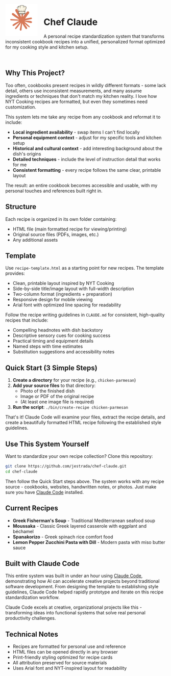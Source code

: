 <img align="left" src="assets/ChefClaude.jpg" alt="Chef Claude Logo" width="100" style="margin-right: 20px;">

# Chef Claude

A personal recipe standardization system that transforms inconsistent cookbook recipes into a unified, personalized format optimized for my cooking style and kitchen setup.

<br clear="left"/>

## Why This Project?

Too often, cookbooks present recipes in wildly different formats - some lack detail, others use inconsistent measurements, and many assume ingredients or techniques that don't match my kitchen reality. I love how NYT Cooking recipes are formatted, but even they sometimes need customization.

This system lets me take any recipe from any cookbook and reformat it to include:

- **Local ingredient availability** - swap items I can't find locally
- **Personal equipment context** - adjust for my specific tools and kitchen setup
- **Historical and cultural context** - add interesting background about the dish's origins
- **Detailed techniques** - include the level of instruction detail that works for me
- **Consistent formatting** - every recipe follows the same clear, printable layout

The result: an entire cookbook becomes accessible and usable, with my personal touches and references built right in.

## Structure

Each recipe is organized in its own folder containing:
- HTML file (main formatted recipe for viewing/printing)
- Original source files (PDFs, images, etc.)
- Any additional assets

## Template

Use `recipe-template.html` as a starting point for new recipes. The template provides:
- Clean, printable layout inspired by NYT Cooking
- Side-by-side title/image layout with full-width description
- Two-column format (ingredients + preparation)
- Responsive design for mobile viewing
- Arial font with optimized line spacing for readability

Follow the recipe writing guidelines in `CLAUDE.md` for consistent, high-quality recipes that include:
- Compelling headnotes with dish backstory
- Descriptive sensory cues for cooking success
- Practical timing and equipment details
- Named steps with time estimates
- Substitution suggestions and accessibility notes

## Quick Start (3 Simple Steps)

1. **Create a directory** for your recipe (e.g., `chicken-parmesan`)
2. **Add your source files** to that directory:
   - Photo of the finished dish
   - Image or PDF of the original recipe
   - (At least one image file is required)
3. **Run the script**: `./bin/create-recipe chicken-parmesan`

That's it! Claude Code will examine your files, extract the recipe details, and create a beautifully formatted HTML recipe following the established style guidelines.

## Use This System Yourself

Want to standardize your own recipe collection? Clone this repository:

```bash
git clone https://github.com/jestrada/chef-claude.git
cd chef-claude
```

Then follow the Quick Start steps above. The system works with any recipe source - cookbooks, websites, handwritten notes, or photos. Just make sure you have [Claude Code](https://claude.ai/code) installed.

## Current Recipes

- **Greek Fisherman's Soup** - Traditional Mediterranean seafood soup
- **Moussaka** - Classic Greek layered casserole with eggplant and béchamel  
- **Spanakorizo** - Greek spinach rice comfort food
- **Lemon Pepper Zucchini Pasta with Dill** - Modern pasta with miso butter sauce

## Built with Claude Code

This entire system was built in under an hour using [Claude Code](https://claude.ai/code), demonstrating how AI can accelerate creative projects beyond traditional software development. From designing the template to establishing style guidelines, Claude Code helped rapidly prototype and iterate on this recipe standardization workflow.

Claude Code excels at creative, organizational projects like this - transforming ideas into functional systems that solve real personal productivity challenges.

## Technical Notes

- Recipes are formatted for personal use and reference
- HTML files can be opened directly in any browser
- Print-friendly styling optimized for recipe cards
- All attribution preserved for source materials
- Uses Arial font and NYT-inspired layout for readability
